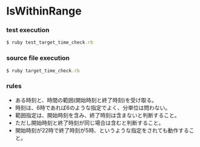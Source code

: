 # IsWithinRange

### test execution
```ruby
$ ruby test_target_time_check.rb
```

### source file execution
```ruby
$ ruby target_time_check.rb
```

### rules
- ある時刻と、時間の範囲(開始時刻と終了時刻)を受け取る。
- 時刻は、6時であれば6のような指定でよく、分単位は問わない。
- 範囲指定は、開始時刻を含み、終了時刻は含まないと判断すること。
- ただし開始時刻と終了時刻が同じ場合は含むと判断すること。
- 開始時刻が22時で終了時刻が5時、というような指定をされても動作すること。
